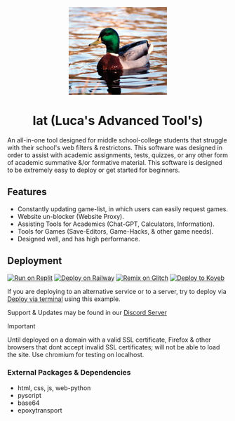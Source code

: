 <p align="center"><img src="https://github.com/lucaburns123/lat/blob/aa768a959dfe2d2f16af1cf2c109625693eab636/images/download.jpeg" height="200"></p>
<h1 align="center">lat (Luca's Advanced Tool's)</h1>

An all-in-one tool designed for middle school-college students that struggle with their school's web filters & restrictons. This software was designed in order to assist with academic assignments, tests, quizzes, or any other form of academic summative &/or formative material. This software is designed to be extremely easy to deploy or get started for beginners.

## Features
- Constantly updating game-list, in which users can easily request games.
- Website un-blocker (Website Proxy).
- Assisting Tools for Academics (Chat-GPT, Calculators, Information).
- Tools for Games (Save-Editors, Game-Hacks, & other game needs).
- Designed well, and has high performance.

## Deployment
[![Run on Replit](https://binbashbanana.github.io/deploy-buttons/buttons/remade/replit.svg)](https://github.com/titaniumnetwork-dev/Ultraviolet-App/wiki/Run-on-Replit)
[![Deploy on Railway](https://binbashbanana.github.io/deploy-buttons/buttons/remade/railway.svg)](https://github.com/titaniumnetwork-dev/Ultraviolet-App/wiki/Deploy-on-Railway)
[![Remix on Glitch](https://binbashbanana.github.io/deploy-buttons/buttons/remade/glitch.svg)](https://github.com/titaniumnetwork-dev/Ultraviolet-App/wiki/Remix-on-Glitch)
[![Deploy to Koyeb](https://binbashbanana.github.io/deploy-buttons/buttons/remade/koyeb.svg)](https://github.com/titaniumnetwork-dev/Ultraviolet-App/wiki/Deploy-to-Koyeb)

If you are deploying to an alternative service or to a server, try to deploy via [Deploy via terminal](https://github.com/titaniumnetwork-dev/Ultraviolet-App/wiki/Deploy-via-terminal) using this example.

Support & Updates may be found in our [Discord Server](discord.gg/unblock)
> [!IMPORTANT]  
> Until deployed on a domain with a valid SSL certificate, Firefox & other browsers that dont accept invalid SSL certificates; will not be able to load the site. Use chromium for testing on localhost.

### External Packages & Dependencies
- html, css, js, web-python
- pyscript
- base64
- epoxytransport

